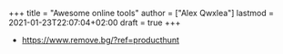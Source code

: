 +++
title = "Awesome online tools"
author = ["Alex Qwxlea"]
lastmod = 2021-01-23T22:07:04+02:00
draft = true
+++

-   <https://www.remove.bg/?ref=producthunt>
